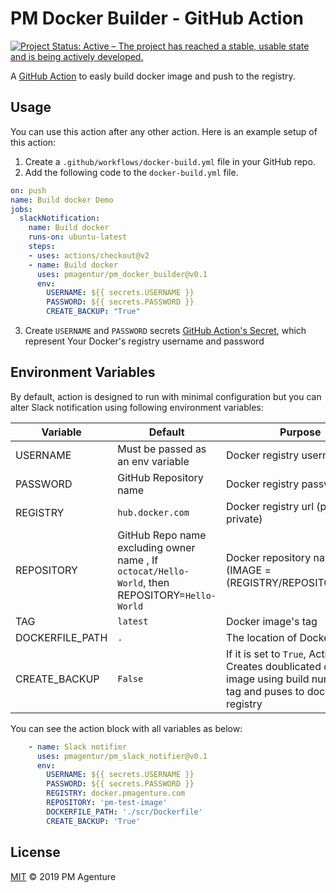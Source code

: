 # PM Docker Builder - GitHub Action
[![Project Status: Active – The project has reached a stable, usable state and is being actively developed.](https://www.repostatus.org/badges/latest/active.svg)](https://www.repostatus.org/#active)


A [GitHub Action](https://github.com/features/actions) to easly build docker image and push to the registry.

## Usage

You can use this action after any other action. Here is an example setup of this action:

1. Create a `.github/workflows/docker-build.yml` file in your GitHub repo.
2. Add the following code to the `docker-build.yml` file.

```yml
on: push
name: Build docker Demo
jobs:
  slackNotification:
    name: Build docker
    runs-on: ubuntu-latest
    steps:
    - uses: actions/checkout@v2
    - name: Build docker
      uses: pmagentur/pm_docker_builder@v0.1
      env:
        USERNAME: ${{ secrets.USERNAME }}
        PASSWORD: ${{ secrets.PASSWORD }}
        CREATE_BACKUP: "True"

```

3. Create `USERNAME` and `PASSWORD` secrets [GitHub Action's Secret](https://help.github.com/en/actions/configuring-and-managing-workflows/creating-and-storing-encrypted-secrets), which represent Your Docker's registry username and password

## Environment Variables

By default, action is designed to run with minimal configuration but you can alter Slack notification using following environment variables:

Variable       | Default                                               | Purpose
---------------|-------------------------------------------------------|---------------------------------------------------------------------------------------------------------------------------------------
USERNAME  | Must be passed as an env variable                     | Docker registry username
PASSWORD  | GitHub Repository name                      | Docker registry password
REGISTRY | `hub.docker.com`                                               | Docker registry url (public or private)
REPOSITORY     | GitHub Repo name excluding owner name , If `octocat/Hello-World`, then REPOSITORY=`Hello-World` | Docker repository name (IMAGE = (REGISTRY/REPOSITORY:TAG))
TAG    | `latest`                                         | Docker image's tag
DOCKERFILE_PATH  | `.`                    | The location of Dockerfile
CREATE_BACKUP    | `False`                                              | If it is set to `True`, Action Creates doublicated docker image using build number as a tag and puses to docker registry

You can see the action block with all variables as below:

```yml
    - name: Slack notifier
      uses: pmagentur/pm_slack_notifier@v0.1
      env:
        USERNAME: ${{ secrets.USERNAME }}
        PASSWORD: ${{ secrets.PASSWORD }}
        REGISTRY: docker.pmagenture.com
        REPOSITORY: 'pm-test-image'
        DOCKERFILE_PATH: './scr/Dockerfile'
        CREATE_BACKUP: 'True'
```

## License

[MIT](LICENSE) © 2019 PM Agenture
